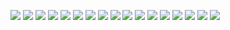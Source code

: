 ![](https://github.com/byc233518/display-background-image/blob/master/JPGPNG/a1.png)
![](https://github.com/byc233518/display-background-image/blob/master/JPGPNG/a2.png)
![](https://github.com/byc233518/display-background-image/blob/master/JPGPNG/a3.png)
![](https://github.com/byc233518/display-background-image/blob/master/JPGPNG/a4.png)
![](https://github.com/byc233518/display-background-image/blob/master/JPGPNG/a5.png)
![](https://github.com/byc233518/display-background-image/blob/master/JPGPNG/a6.png)
![](https://github.com/byc233518/display-background-image/blob/master/JPGPNG/a7.png)
![](https://github.com/byc233518/display-background-image/blob/master/JPGPNG/a8.png)
![](https://github.com/byc233518/display-background-image/blob/master/JPGPNG/a9.png)
![](https://github.com/byc233518/display-background-image/blob/master/JPGPNG/a10.png)
![](https://github.com/byc233518/display-background-image/blob/master/JPGPNG/a11.png)
![](https://github.com/byc233518/display-background-image/blob/master/JPGPNG/a12.png)
![](https://github.com/byc233518/display-background-image/blob/master/JPGPNG/a13.png)
![](https://github.com/byc233518/display-background-image/blob/master/JPGPNG/a14.png)
![](https://github.com/byc233518/display-background-image/blob/master/JPGPNG/a15.png)
![](https://github.com/byc233518/display-background-image/blob/master/JPGPNG/a16.png)
![](https://github.com/byc233518/display-background-image/blob/master/JPGPNG/a17.png)